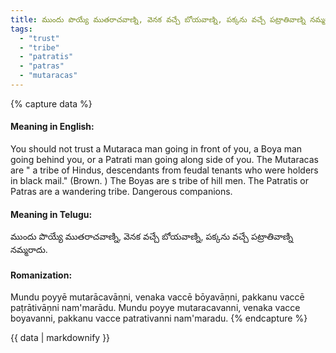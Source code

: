 ```yaml
---
title: ముందు పొయ్యే ముతరాచవాణ్ని, వెనక వచ్చే బోయవాణ్ని, పక్కను వచ్చే పట్రాతివాణ్ని నమ్మరాదు.
tags:
  - "trust"
  - "tribe"
  - "patratis"
  - "patras"
  - "mutaracas"
---
```


{% capture data %}
#### Meaning in English:
You should not trust a Mutaraca man going in front of you, a Boya man going behind you, or a Patrati man going along side of you.
The Mutaracas are " a tribe of Hindus, descendants from feudal tenants who were holders in black mail." (Brown. ) The Boyas are s tribe of hill men. The Patratis or Patras are a wandering tribe.
Dangerous companions.

#### Meaning in Telugu:
ముందు పొయ్యే ముతరాచవాణ్ని, వెనక వచ్చే బోయవాణ్ని, పక్కను వచ్చే పట్రాతివాణ్ని నమ్మరాదు.

#### Romanization:
Mundu poyyē mutarācavāṇni, venaka vaccē bōyavāṇni, pakkanu vaccē paṭrātivāṇni nam'marādu.
Mundu poyye mutaracavanni, venaka vacce boyavanni, pakkanu vacce patrativanni nam'maradu.
{% endcapture %}

{{ data | markdownify }}

